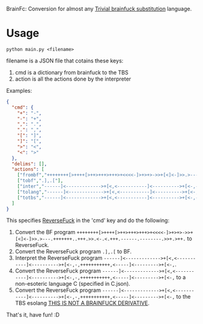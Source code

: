 BrainFc: Conversion for almost any [Trivial brainfuck substitution](https://esolangs.org/wiki/Trivial_brainfuck_substitution) language.

# Usage
```commandline
python main.py <filename>
```
filename is a JSON file that cotains these keys:
1. cmd is a dictionary from brainfuck to the TBS
2. action is all the actions done by the interpreter

Examples:
```json
{
  "cmd": {
    "+": "-",
    "-": "+",
    ",": ".",
    ".": ",",
    "[": "]",
    "]": "[",
    ">": "<",
    "<": ">"
  },
  "delims": [],
  "actions": [
    ["frombf","++++++++[>++++[>++>+++>+++>+<<<<-]>+>+>->>+[<]<-]>>.>---.+++++++..+++.>>.<-.<.+++.------.--------.>>+.>++."],
    ["tobf",".],.["],
    ["inter","------]<------------->+[<,<-----------]<---------->+[<-,-,+++++++++++,<-----]<--------->+[<-,"],
    ["tolang","------]<------------->+[<,<-----------]<---------->+[<-,-,+++++++++++,<-----]<--------->+[<-,","C.json"],
    ["totbs","------]<------------->+[<,<-----------]<---------->+[<-,-,+++++++++++,<-----]<--------->+[<-,","TINABD.json"]
  ]
}
```
This specifies [ReverseFuck](https://esolangs.org/wiki/ReverseFuck) in the 'cmd' key and do the following:
1. Convert the BF program `++++++++[>++++[>++>+++>+++>+<<<<-]>+>+>->>+[<]<-]>>.>---.+++++++..+++.>>.<-.<.+++.------.--------.>>+.>++.` to ReverseFuck.
2. Convert the ReverseFuck program `.],.[` to BF.
3. Interpret the ReverseFuck program `------]<------------->+[<,<-----------]<---------->+[<-,-,+++++++++++,<-----]<--------->+[<-,`. 
4. Convert the ReverseFuck program `------]<------------->+[<,<-----------]<---------->+[<-,-,+++++++++++,<-----]<--------->+[<-,` to a non-esoteric language C (specified in C.json).
5. Convert the ReverseFuck program `------]<------------->+[<,<-----------]<---------->+[<-,-,+++++++++++,<-----]<--------->+[<-,` to the TBS esolang [THIS IS NOT A BRAINFUCK DERIVATIVE](https://esolangs.org/wiki/THIS_IS_NOT_A_BRAINFUCK_DERIVATIVE).

That's it, have fun! :D